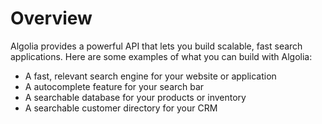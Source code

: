 # Overview

Algolia provides a powerful API that lets you build scalable, fast search
applications. Here are some examples of what you can build with Algolia:

- A fast, relevant search engine for your website or application
- A autocomplete feature for your search bar
- A searchable database for your products or inventory
- A searchable customer directory for your CRM
